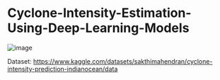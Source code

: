 # Cyclone-Intensity-Estimation-Using-Deep-Learning-Models

![image](https://github.com/user-attachments/assets/14fa753a-9ea1-412f-9dec-94315978eed9)


Dataset: https://www.kaggle.com/datasets/sakthimahendran/cyclone-intensity-prediction-indianocean/data
